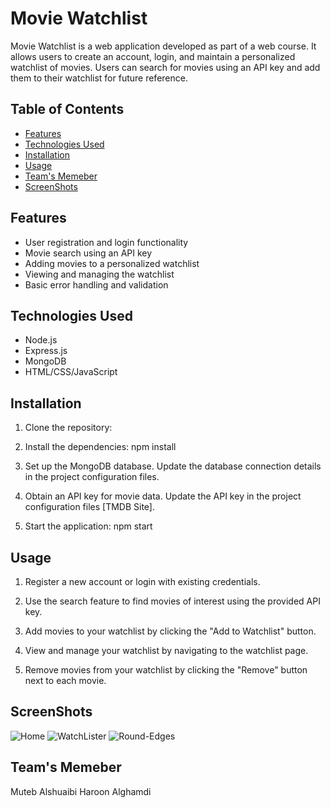 # Movie Watchlist


Movie Watchlist is a web application developed as part of a web course. It allows users to create an account, login, and maintain a personalized watchlist of movies. Users can search for movies using an API key and add them to their watchlist for future reference.

## Table of Contents

- [Features](#features)
- [Technologies Used](#technologies-used)
- [Installation](#installation)
- [Usage](#usage)
- [Team's Memeber](#team)
- [ScreenShots](#screenshots)

## Features

- User registration and login functionality
- Movie search using an API key
- Adding movies to a personalized watchlist
- Viewing and managing the watchlist
- Basic error handling and validation

## Technologies Used

- Node.js
- Express.js
- MongoDB
- HTML/CSS/JavaScript

## Installation

1. Clone the repository:


2. Install the dependencies:
npm install



3. Set up the MongoDB database. Update the database connection details in the project configuration files.

4. Obtain an API key for movie data. Update the API key in the project configuration files [TMDB Site].

5. Start the application:
npm start


## Usage

1. Register a new account or login with existing credentials.

2. Use the search feature to find movies of interest using the provided API key.

3. Add movies to your watchlist by clicking the "Add to Watchlist" button.

4. View and manage your watchlist by navigating to the watchlist page.

5. Remove movies from your watchlist by clicking the "Remove" button next to each movie.

## ScreenShots

![Home](https://github.com/Mt3bz/WatchLister/assets/60493146/bb5d2635-c852-4b4d-8052-78ad82d1dd3c)
![WatchLister](https://github.com/Mt3bz/WatchLister/assets/60493146/dec2ffcf-0396-40dc-b48f-38054f925f5d)
![Round-Edges](https://github.com/Mt3bz/WatchLister/assets/60493146/eb7d91d9-97b9-4940-937f-51c465b32b74)

## Team's Memeber
Muteb Alshuaibi
Haroon Alghamdi
